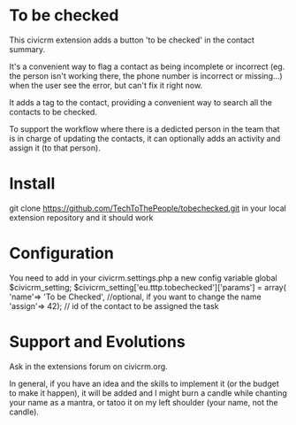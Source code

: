 To be checked
==================

This civicrm extension adds a button 'to be checked' in the contact summary.

It's a convenient way to flag a contact as being incomplete or incorrect (eg. the person isn't working there, the phone number is incorrect or missing...) when the user see the error, but can't  fix it right now.

It adds a tag to the contact, providing a convenient way to search all the contacts to be checked.

To support the workflow where there is a dedicted person in the team that is in charge of updating the contacts, it can optionally adds an activity and assign it (to that person).


Install
======

git clone https://github.com/TechToThePeople/tobechecked.git in your local extension repository and it should work


Configuration
=============

You need to add in your civicrm.settings.php a new config variable
global $civicrm_setting;
$civicrm_setting['eu.tttp.tobechecked']['params'] = array(
  'name'=> 'To be Checked', //optional, if you want to change the name
  'assign'=> 42); // id of the contact to be assigned the task

Support and Evolutions
=====================
Ask in the extensions forum on civicrm.org. 

In general, if you have an idea and the skills to implement it (or the budget to make it happen), it will be added and I might burn a candle while chanting your name as a mantra, or tatoo it on my left shoulder (your name, not the candle).
